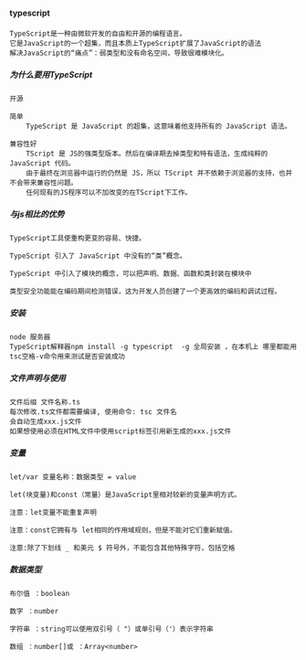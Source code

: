 #### typescript
    TypeScript是一种由微软开发的自由和开源的编程语言。
    它是JavaScript的一个超集，而且本质上TypeScript扩展了JavaScript的语法
    解决JavaScript的“痛点”：弱类型和没有命名空间，导致很难模块化。
##### 为什么要用TypeScript
    开源

    简单
        TypeScript 是 JavaScript 的超集，这意味着他支持所有的 JavaScript 语法。

    兼容性好
        TScript 是 JS的强类型版本。然后在编译期去掉类型和特有语法，生成纯粹的 JavaScript 代码。
        由于最终在浏览器中运行的仍然是 JS，所以 TScript 并不依赖于浏览器的支持，也并不会带来兼容性问题。
        任何现有的JS程序可以不加改变的在TScript下工作。
##### 与js相比的优势
    TypeScript工具使重构更变的容易、快捷。

    TypeScript 引入了 JavaScript 中没有的“类”概念。

    TypeScript 中引入了模块的概念，可以把声明、数据、函数和类封装在模块中
     
    类型安全功能能在编码期间检测错误，这为开发人员创建了一个更高效的编码和调试过程。
##### 安装
    node 服务器 
    TypeScript解释器npm install -g typescript  -g 全局安装 ，在本机上 哪里都能用
    tsc空格-v命令用来测试是否安装成功
##### 文件声明与使用
    文件后缀 文件名称.ts
    每次修改.ts文件都需要编译, 使用命令: tsc 文件名
    会自动生成xxx.js文件 
    如果想使用必须在HTML文件中使用script标签引用新生成的xxx.js文件
##### 变量
    let/var 变量名称：数据类型 = value

    let(块变量)和const（常量）是JavaScript里相对较新的变量声明方式。	

    注意：let变量不能重复声明

    注意：const它拥有与 let相同的作用域规则，但是不能对它们重新赋值。

    注意:除了下划线 _ 和美元 $ 符号外，不能包含其他特殊字符，包括空格
##### 数据类型
    布尔值 ：boolean

    数字 ：number

    字符串 ：string可以使用双引号（ "）或单引号（'）表示字符串
    
    数组 ：number[]或 ：Array<number>
